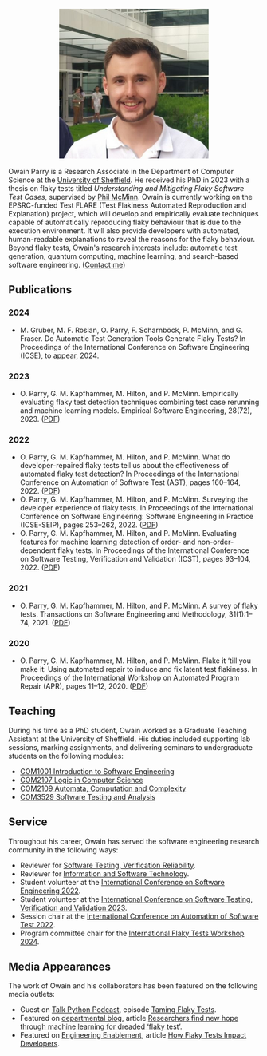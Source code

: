 <p align="center"><img src="owain.jpg" alt="Owain" width="300"/></p>

Owain Parry is a Research Associate in the Department of Computer Science at the [University of Sheffield](https://www.sheffield.ac.uk/dcs). He received his PhD in 2023 with a thesis on flaky tests titled *Understanding and Mitigating Flaky Software Test Cases*, supervised by [Phil McMinn](https://mcminn.info/). Owain is currently working on the EPSRC-funded Test FLARE (Test Flakiness Automated Reproduction and Explanation) project, which will develop and empirically evaluate techniques capable of automatically reproducing flaky behaviour that is due to the execution environment. It will also provide developers with automated, human-readable explanations to reveal the reasons for the flaky behaviour. Beyond flaky tests, Owain's research interests include: automatic test generation, quantum computing, machine learning, and search-based software engineering. ([Contact me](mailto:o.b.parry@sheffield.ac.uk))

## Publications

### 2024

- M. Gruber, M. F. Roslan, O. Parry, F. Scharnböck, P. McMinn, and G. Fraser. Do Automatic Test Generation Tools Generate Flaky Tests? In Proceedings of the International Conference on Software Engineering (ICSE), to appear, 2024.

### 2023

- O. Parry, G. M. Kapfhammer, M. Hilton, and P. McMinn. Empirically evaluating flaky test detection techniques combining test case rerunning and machine learning
models. Empirical Software Engineering, 28(72), 2023. ([PDF](papers/2023a.pdf))

### 2022

- O. Parry, G. M. Kapfhammer, M. Hilton, and P. McMinn. What do developer-repaired flaky tests tell us about the effectiveness of automated flaky test detection? In Proceedings of the International Conference on Automation of Software Test (AST), pages 160–164, 2022. ([PDF](papers/2022a.pdf))
- O. Parry, G. M. Kapfhammer, M. Hilton, and P. McMinn. Surveying the developer experience of flaky tests. In Proceedings of the International Conference on Software Engineering: Software Engineering in Practice (ICSE-SEIP), pages 253–262, 2022. ([PDF](papers/2022b.pdf))
- O. Parry, G. M. Kapfhammer, M. Hilton, and P. McMinn. Evaluating features for machine learning detection of order- and non-order-dependent flaky tests. In Proceedings of the International Conference on Software Testing, Verification and Validation (ICST), pages 93–104, 2022. ([PDF](papers/2023c.pdf))

### 2021

- O. Parry, G. M. Kapfhammer, M. Hilton, and P. McMinn. A survey of flaky tests. Transactions on Software Engineering and Methodology, 31(1):1–74, 2021. ([PDF](papers/2021a.pdf))

### 2020

- O. Parry, G. M. Kapfhammer, M. Hilton, and P. McMinn. Flake it ‘till you make it: Using automated repair to induce and fix latent test flakiness. In Proceedings of the International Workshop on Automated Program Repair (APR), pages 11–12, 2020. ([PDF](papers/2020a.pdf))

## Teaching

During his time as a PhD student, Owain worked as a Graduate Teaching Assistant at the University of Sheffield. His duties included supporting lab sessions, marking assignments, and delivering seminars to undergraduate students on the following modules:

- [COM1001 Introduction to Software Engineering](https://www.dcs.shef.ac.uk/intranet/teaching/public/modules/level1/com1001.html)
- [COM2107 Logic in Computer Science](https://www.dcs.shef.ac.uk/intranet/teaching/public/modules/level2/com2107.html)
- [COM2109 Automata, Computation and Complexity](https://www.dcs.shef.ac.uk/intranet/teaching/public/modules/level2/com2109.html)
- [COM3529 Software Testing and Analysis](https://www.dcs.shef.ac.uk/intranet/teaching/public/modules/level3/com3529.html)

## Service

Throughout his career, Owain has served the software engineering research community in the following ways:

- Reviewer for [Software Testing, Verification Reliability](https://onlinelibrary.wiley.com/journal/10991689).
- Reviewer for [Information and Software Technology](https://www.sciencedirect.com/journal/information-and-software-technology).
- Student volunteer at the [International Conference on Software Engineering 2022](https://conf.researchr.org/home/icse-2022).
- Student volunteer at the [International Conference on Software Testing, Verification and Validation 2023](https://conf.researchr.org/home/icst-2023).
- Session chair at the [International Conference on Automation of Software Test 2022](https://conf.researchr.org/home/ast-2022).
- Program committee chair for the [International Flaky Tests Workshop 2024](https://conf.researchr.org/home/icse-2024/ftw-2024).

## Media Appearances

The work of Owain and his collaborators has been featured on the following media outlets:

- Guest on [Talk Python Podcast](https://talkpython.fm/), episode [Taming Flaky Tests](https://talkpython.fm/episodes/show/429/taming-flaky-tests).
- Featured on [departmental blog](https://www.sheffield.ac.uk/dcs/news), article [Researchers find new hope through machine learning for dreaded ‘flaky test’](https://www.sheffield.ac.uk/dcs/news/researchers-find-new-hope-through-machine-learning-dreaded-flaky-test).
- Featured on [Engineering Enablement](https://newsletter.getdx.com/), article [How Flaky Tests Impact Developers](https://newsletter.getdx.com/p/flaky-tests).